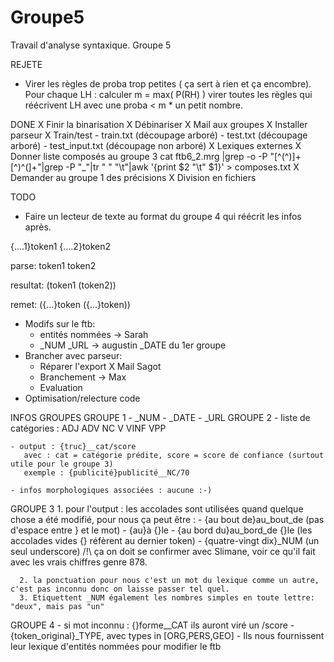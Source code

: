 Groupe5
=======

Travail d'analyse syntaxique. Groupe 5

REJETE
  - Virer les règles de proba trop petites ( ça sert à rien et ça encombre).
        Pour chaque LH :
            calculer m = max( P(RH) )
            virer toutes les règles qui réécrivent LH avec une proba < m * un petit nombre.

DONE
  X Finir la binarisation
  X Débinariser
  X Mail aux groupes
  X Installer parseur
  X Train/test
      - train.txt (découpage arboré)
      - test.txt (découpage arboré)
      - test_input.txt (découpage non arboré)
  X Lexiques externes
  X Donner liste composés au groupe 3
    cat ftb6_2.mrg |grep -o -P "[^(^)]+ [^)^(]+"|grep -P "_"|tr " " "\t"|awk '{print $2 "\t" $1}' > composes.txt
  X Demander au groupe 1 des précisions
  X Division en fichiers
  
TODO
  - Faire un lecteur de texte au format du groupe 4 qui réécrit les infos après.
  
   {....1}token1 {....2}token2

   parse: token1 token2

   resultat: (token1 (token2))

   remet: ({...}token ({...}token))
  - Modifs sur le ftb:
    - entités nommées -> Sarah
    - _NUM _URL -> augustin
      _DATE du 1er groupe
  - Brancher avec parseur:
    - Réparer l'export
    X Mail Sagot
    - Branchement -> Max
    - Evaluation 
  - Optimisation/relecture code

INFOS GROUPES
  GROUPE 1
    - _NUM
    - _DATE
    - _URL
  GROUPE 2
    - liste de catégories :
       ADJ
       ADV
       NC
       V
       VINF
       VPP

    - output : {truc}__cat/score
       avec : cat = catégorie prédite, score = score de confiance (surtout utile pour le groupe 3)
       exemple : {publicité}publicité__NC/70

    - infos morphologiques associées : aucune :-)

  GROUPE 3
      1. pour l'output : les accolades sont utilisées quand quelque chose a été modifié, pour nous ça peut être :
      - {au bout de}au_bout_de      (pas d'espace entre } et le mot)
      - {au}à {}le 
      - {au bord du}au_bord_de {}le      (les accolades vides {} réfèrent au dernier token)
      - {quatre-vingt dix}_NUM      (un seul underscore)      /!\ ça on doit se confirmer avec Slimane, voir ce qu'il fait avec les vrais chiffres genre 878.

      2. la ponctuation pour nous c'est un mot du lexique comme un autre, c'est pas inconnu donc on laisse passer tel quel.
      3. Etiquettent _NUM également les nombres simples en toute lettre: "deux", mais pas "un"

  GROUPE 4
    - si mot inconnu : {}forme__CAT ils auront viré un /score
    - {token_original}_TYPE, avec types in [ORG,PERS,GEO]
    - Ils nous fournissent leur lexique d'entités nommées pour modifier le ftb
